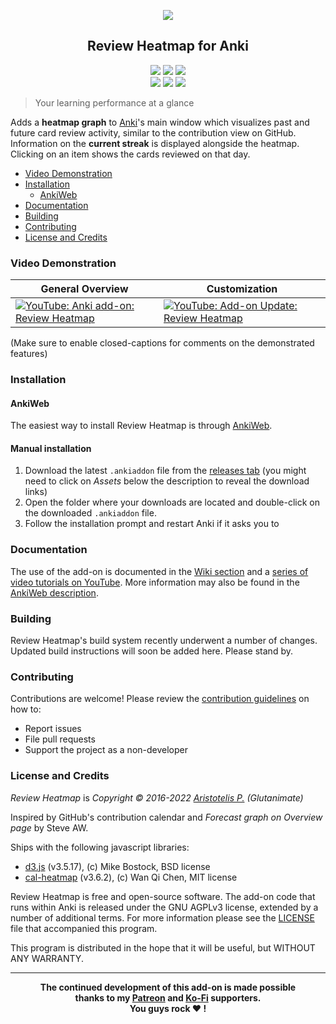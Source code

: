 <p align="center"><img src="https://github.com/glutanimate/review-heatmap/raw/main/screenshots/0.7.0_regular_year.png"></p>

<h2 align="center">Review Heatmap for Anki</h2>

<p align="center">
<a title="Latest (pre-)release" href="https://github.com/glutanimate/review-heatmap/releases"><img src ="https://img.shields.io/github/release-pre/glutanimate/review-heatmap.svg?colorB=brightgreen"></a>
<a title="License: GNU AGPLv3" href="https://github.com/glutanimate/review-heatmap/blob/main/LICENSE"><img  src="https://img.shields.io/badge/license-GNU AGPLv3-green.svg"></a>
<a title="Rate on AnkiWeb" href="https://ankiweb.net/shared/info/1771074083"><img src="https://glutanimate.com/logos/ankiweb-rate.svg"></a>
<br>
<a title="Buy me a coffee :)" href="https://ko-fi.com/X8X0L4YV"><img src="https://img.shields.io/badge/ko--fi-contribute-%23579ebd.svg"></a>
<a title="Support me on Patreon :D" href="https://www.patreon.com/bePatron?u=7522179"><img src="https://img.shields.io/badge/patreon-support-%23f96854.svg"></a>
<a title="Follow me on Twitter" href="https://twitter.com/intent/user?screen_name=glutanimate"><img src="https://img.shields.io/twitter/follow/glutanimate.svg"></a>
</p>

> Your learning performance at a glance

Adds a **heatmap graph** to [Anki](https://apps.ankiweb.net/)'s main window which visualizes past and future card review activity, similar to the contribution view on GitHub. Information on the **current streak** is displayed alongside the heatmap. Clicking on an item shows the cards reviewed on that day.

<!-- MarkdownTOC -->

- [Video Demonstration](#video-demonstration)
- [Installation](#installation)
  - [AnkiWeb](#ankiweb)
- [Documentation](#documentation)
- [Building](#building)
- [Contributing](#contributing)
- [License and Credits](#license-and-credits)

<!-- /MarkdownTOC -->

### Video Demonstration

General Overview | Customization  
---------|----------
[![YouTube: Anki add-on: Review Heatmap](https://i.ytimg.com/vi/3Hk5TYdvKnM/mqdefault.jpg)](https://youtu.be/3Hk5TYdvKnM) | [![YouTube: Add-on Update: Review Heatmap](https://i.ytimg.com/vi/2u8p0N47eUg/mqdefault.jpg)](https://youtu.be/2u8p0N47eUg)

(Make sure to enable closed-captions for comments on the demonstrated features)

### Installation

#### AnkiWeb

The easiest way to install Review Heatmap is through [AnkiWeb](https://ankiweb.net/shared/info/1771074083).

#### Manual installation <!-- omit in toc -->

1. Download the latest `.ankiaddon` file from the [releases tab](https://github.com/glutanimate/review-heatmap/releases) (you might need to click on *Assets* below the description to reveal the download links)
2. Open the folder where your downloads are located and double-click on the downloaded `.ankiaddon` file.
3. Follow the installation prompt and restart Anki if it asks you to

### Documentation

The use of the add-on is documented in the [Wiki section](https://github.com/Glutanimate/review-heatmap/wiki) and a [series of video tutorials on YouTube](https://www.youtube.com/playlist?list=PL3MozITKTz5Y9owI163AJMYqKwhFrTKcT). More information may also be found in the [AnkiWeb description](docs/description.md).

### Building

Review Heatmap's build system recently underwent a number of changes. Updated build instructions will soon be added here. Please stand by.

### Contributing

Contributions are welcome! Please review the [contribution guidelines](./CONTRIBUTING.md) on how to:

- Report issues
- File pull requests
- Support the project as a non-developer

### License and Credits

*Review Heatmap* is *Copyright © 2016-2022 [Aristotelis P.](https://glutanimate.com/) (Glutanimate)*

Inspired by GitHub's contribution calendar and *Forecast graph on Overview page* by Steve AW.

Ships with the following javascript libraries:

- [d3.js](https://d3js.org/) (v3.5.17), (c) Mike Bostock, BSD license
- [cal-heatmap](https://cal-heatmap.com/) (v3.6.2), (c) Wan Qi Chen, MIT license

Review Heatmap is free and open-source software. The add-on code that runs within Anki is released under the GNU AGPLv3 license, extended by a number of additional terms. For more information please see the [LICENSE](https://github.com/glutanimate/review-heatmap/blob/main/LICENSE) file that accompanied this program.

This program is distributed in the hope that it will be useful, but WITHOUT ANY WARRANTY.

----

<b>
<div align="center">The continued development of this add-on is made possible <br>thanks to my <a href="https://www.patreon.com/glutanimate">Patreon</a> and <a href="https://ko-fi.com/X8X0L4YV">Ko-Fi</a> supporters.
<br>You guys rock ❤️ !</div>
</b>